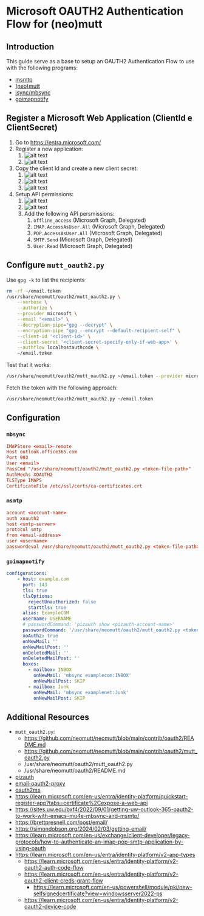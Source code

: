 # Microsoft OAUTH2 Authentication Flow for (neo)mutt

## Introduction

This guide serve as a base to setup an OAUTH2 Authentication Flow to use with the following programs:

- [msmtp](https://marlam.de/msmtp/)
- [(neo)mutt](https://neomutt.org)
- [isync/mbsync](http://isync.sourceforge.net/)
- [goimapnotify](https://gitlab.com/shackra/goimapnotify/-/tree/master)

## Register a Microsoft Web Application (ClientId e ClientSecret)

1. Go to <https://entra.microsoft.com/>
2. Register a new application:
   1. ![alt text](imgs/register_app_1.png)
   2. ![alt text](imgs/register_app_2.png)
3. Copy the client Id and create a new client secret:
   1. ![alt text](imgs/client_id.png)
   2. ![alt text](imgs/add_client_secret.png)
   3. ![alt text](imgs/client_secret_value.png)
4. Setup API permissions:
   1. ![alt text](imgs/setup_api_permissions_1.png)
   2. ![alt text](imgs/setup_api_permissions_2.png)
   3. Add the following API persmissions:
      1. `offline_access` (Microsoft Graph, Delegated)
      2. `IMAP.AccessAsUser.All` (Microsoft Graph, Delegated)
      3. `POP.AccessAsUser.All` (Microsoft Graph, Delegated)
      4. `SMTP.Send` (Microsoft Graph, Delegated)
      5. `User.Read` (Microsoft Graph, Delegated)

## Configure `mutt_oauth2.py`

Use `gpg -k` to list the recipients

```sh
rm -rf ~/email.token
/usr/share/neomutt/oauth2/mutt_oauth2.py \
    --verbose \
    --authorize \
    --provider microsoft \
    --email "<email>" \
    --decryption-pipe="gpg --decrypt" \
    --encryption-pipe "gpg --encrypt --default-recipient-self" \
    --client-id '<client-id>' \
    --client-secret '<client-secret-specify-only-if-web-app>' \
    --authflow localhostauthcode \
    ~/email.token
```

Test that it works:

```sh
/usr/share/neomutt/oauth2/mutt_oauth2.py ~/email.token --provider microsoft --verbose --test
```

Fetch the token with the following approach:

```sh
/usr/share/neomutt/oauth2/mutt_oauth2.py ~/email.token
```

## Configuration

### `mbsync`

```conf
IMAPStore <email>-remote
Host outlook.office365.com
Port 993
User <email>
PassCmd "/usr/share/neomutt/oauth2/mutt_oauth2.py <token-file-path>"
AuthMechs XOAUTH2
TLSType IMAPS
CertificateFile /etc/ssl/certs/ca-certificates.crt
```

### `msmtp`

```conf
account <account-name>
auth xoauth2
host <smtp-server>
protocol smtp
from <email-address>
user <username>
passwordeval /usr/share/neomutt/oauth2/mutt_oauth2.py <token-file-path>
```

### `goimapnotify`

```yaml
configurations:
    - host: example.com
      port: 143
      tls: true
      tlsOptions:
        rejectUnauthorized: false
        starttls: true
      alias: ExampleCOM
      username: USERNAME
      # passwordCommand: 'pizauth show <pizauth-account-name>'
      passwordCommand: '/usr/share/neomutt/oauth2/mutt_oauth2.py <token-file-path>'
      xoAuth2: true
      onNewMail: ''
      onNewMailPost: ''
      onDeletedMail: ''
      onDeletedMailPost: ''
      boxes:
        - mailbox: INBOX
          onNewMail: 'mbsync examplecom:INBOX'
          onNewMailPost: SKIP
        - mailbox: Junk
          onNewMail: 'mbsync examplenet:Junk'
          onNewMailPost: SKIP
```

## Additional Resources

- `mutt_oauth2.py`:
  - <https://github.com/neomutt/neomutt/blob/main/contrib/oauth2/README.md>
  - <https://github.com/neomutt/neomutt/blob/main/contrib/oauth2/mutt_oauth2.py>
  - /usr/share/neomutt/oauth2/mutt_oauth2.py
  - /usr/share/neomutt/oauth2/README.md
- [pizauth](https://github.com/ltratt/pizauth)
- [email-oauth2-proxy](https://github.com/simonrob/email-oauth2-proxy)
- [oauth2ms](https://github.com/harishkrupo/oauth2ms)
- <https://learn.microsoft.com/en-us/entra/identity-platform/quickstart-register-app?tabs=certificate%2Cexpose-a-web-api>
- <https://sites.uw.edu/bxf4/2022/09/01/getting-uw-outlook-365-oauth2-to-work-with-emacs-mu4e-mbsync-and-msmtp/>
- <https://brettpresnell.com/post/email/>
- <https://simondobson.org/2024/02/03/getting-email/>
- https://learn.microsoft.com/en-us/exchange/client-developer/legacy-protocols/how-to-authenticate-an-imap-pop-smtp-application-by-using-oauth
- https://learn.microsoft.com/en-us/entra/identity-platform/v2-app-types
  - https://learn.microsoft.com/en-us/entra/identity-platform/v2-oauth2-auth-code-flow
  - https://learn.microsoft.com/en-us/entra/identity-platform/v2-oauth2-client-creds-grant-flow
    - https://learn.microsoft.com/en-us/powershell/module/pki/new-selfsignedcertificate?view=windowsserver2022-ps
  - https://learn.microsoft.com/en-us/entra/identity-platform/v2-oauth2-device-code
